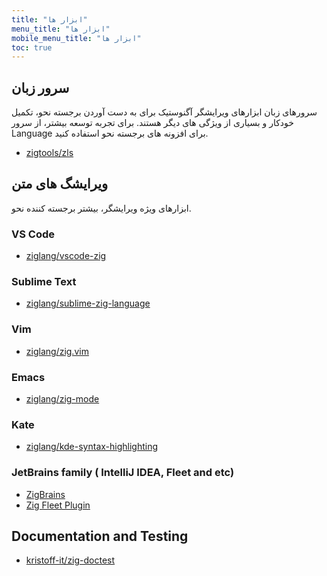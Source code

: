 ```yaml
---
title: "ابزار ها"
menu_title: "ابزار ها"
mobile_menu_title: "ابزار ها"
toc: true
---
```


## سرور زبان
سرورهای زبان ابزارهای ویرایشگر آگنوستیک برای به دست آوردن برجسته نحو، تکمیل خودکار و بسیاری از ویژگی های دیگر هستند. برای تجربه توسعه بیشتر، از سرور Language برای افزونه های برجسته نحو استفاده کنید.

- [zigtools/zls](https://github.com/zigtools/zls)

## ویرایشگ های متن
ابزارهای ویژه ویرایشگر، بیشتر برجسته کننده نحو.

### VS Code
- [ziglang/vscode-zig](https://github.com/ziglang/vscode-zig)

### Sublime Text
- [ziglang/sublime-zig-language](https://github.com/ziglang/sublime-zig-language)

### Vim
- [ziglang/zig.vim](https://github.com/ziglang/zig.vim)

### Emacs
- [ziglang/zig-mode](https://github.com/ziglang/zig-mode)

### Kate
- [ziglang/kde-syntax-highlighting](https://github.com/ziglang/kde-syntax-highlighting)

### JetBrains family ( IntelliJ IDEA, Fleet and etc)
- [ZigBrains](https://plugins.jetbrains.com/plugin/22456-zigbrains)
- [Zig Fleet Plugin](https://plugins.jetbrains.com/plugin/26070-zig)

## Documentation and Testing
- [kristoff-it/zig-doctest](https://github.com/kristoff-it/zig-doctest)

